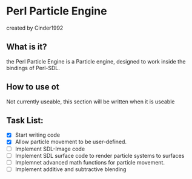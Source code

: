 Perl Particle Engine
====================
created by Cinder1992


What is it?
-----------
the Perl Particle Engine is a Particle engine, designed to work inside the bindings of Perl-SDL.

How to use ot
-----------
Not currently useable, this section will be written when it is useable

Task List:
---------
- [x] Start writing code
- [x] Allow particle movement to be user-defined.
- [ ] Implement SDL-Image code
- [ ] Implement SDL surface code to render particle systems to surfaces
- [ ] Implemnet advanced math functions for particle movement.
- [ ] Implement additive and subtractive blending